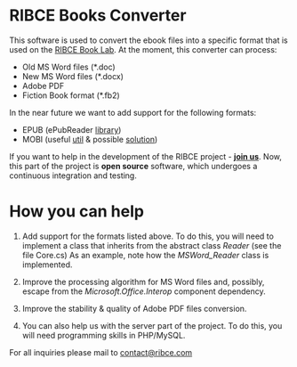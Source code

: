 RIBCE Books Converter
=====================

This software is used to convert the ebook files into a specific format that is used on the [RIBCE Book Lab](http://ribce.com "РИБСИ"). 
At the moment, this converter can process:
- Old MS Word files (*.doc)
- New MS Word files (*.docx)
- Adobe PDF
- Fiction Book format (*.fb2)

In the near future we want to add support for the following formats: 

- EPUB (ePubReader [library](http://epubreader.codeplex.com/ "ePubReader on Codeplex"))
- MOBI (useful [util](http://www.mobileread.com/forums/showthread.php?t=185565 "Mobi Metadata Reader .Net (C# / .Net 4.0)") & possible [solution](http://www.strathweb.com/2012/09/generate-kindle-mobi-ebooks-with-your-asp-net-web-api/ "Generate Kindle (MOBI) ebooks with your ASP.NET Web API"))

If you want to help in the development of the RIBCE project - [**join us**](http://ribce.com "РИБСИ").
Now, this part of the project is **open source** software, which undergoes a continuous integration and testing. 

How you can help
======================= 

1) Add support for the formats listed above. To do this, you will need to implement a class that inherits from the abstract class *Reader* (see the file Core.cs) As an example, note how the *MSWord_Reader* class is implemented. 

2) Improve the processing algorithm for MS Word files and, possibly, escape from the *Microsoft.Office.Interop* component dependency.

3) Improve the stability & quality of Adobe PDF files conversion.

4) You can also help us with the server part of the project. To do this, you will need programming skills in PHP/MySQL.

For all inquiries please mail to contact@ribce.com
